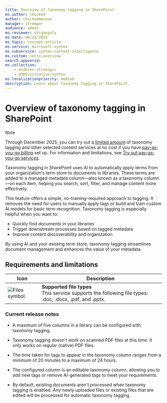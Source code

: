 ```yaml
---
title: Overview of taxonomy tagging in SharePoint
ms.author: chucked
author: chuckedmonson
manager: jtremper
audience: admin
ms.reviewer: shrganguly
ms.date: 06/23/2025
ms.topic: concept-article
ms.service: microsoft-syntex
ms.subservice: syntex-content-intelligence
ms.custom: intro-overview
search.appverid: 
ms.collection: 
    - enabler-strategic
    - m365initiative-syntex
ms.localizationpriority: medium
description: Learn about taxonomy tagging in SharePoint.
---
```


# Overview of taxonomy tagging in SharePoint

> [!NOTE]
> Through December 2025, you can try out a [limited amount](promo-syntex.md#monthly-included-capacity) of taxonomy tagging and other selected content services at no cost if you have [pay-as-you-go billing](syntex-azure-billing.md) set up. For information and limitations, see [Try out pay-as-you-go services](promo-syntex.md).

Taxonomy tagging in SharePoint uses AI to automatically apply terms from your organization's term store to documents in libraries. These terms are added to a managed metadata column—also known as a taxonomy column—on each item, helping you search, sort, filter, and manage content more effectively.

This feature offers a simple, no-training-required approach to tagging. It removes the need for users to manually apply tags or build and train custom AI models for basic term recognition. Taxonomy tagging is especially helpful when you want to:

- Quickly find documents in your libraries
- Trigger downstream processes based on tagged metadata
- Improve content discoverability and organization

By using AI and your existing term store, taxonomy tagging streamlines document management and enhances the value of your metadata.

## Requirements and limitations

| Icon          | Description   |
| ------------- | ------------- |
| ![Files symbol.](/office/media/icons/files-blue.png)  | **Supported file types** <br>This service supports the following file types: .doc, .docx, .pdf, and .pptx. |

### Current release notes

- A maximum of five columns in a library can be configured with taxonomy tagging.

- Taxonomy tagging doesn't work on scanned PDF files at this time. It only works on regular (native) PDF files.

- The time taken for tags to appear in the taxonomy column ranges from a minimum of 20 minutes to a maximum of 24 hours.

- The configured column is an editable taxonomy column, allowing you to add new tags or remove AI-generated tags to meet your requirements.

- By default, existing documents aren't processed when taxonomy tagging is enabled. Any newly uploaded files or existing files that are edited will be processed for automatic taxonomy tagging.
